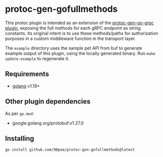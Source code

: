 # protoc-gen-gofullmethods

This protoc plugin is intended as an extension of the [protoc-gen-go-grpc plugin](https://pkg.go.dev/google.golang.org/grpc/cmd/protoc-gen-go-grpc), exposing the full methods for each gRPC endpoint as string constants. Its original intent is to use these methods/paths for authorization purposes in a custom middleware function in the transport layer.

The `example` directory uses the sample pet API from buf to generate example output of this plugin, using the locally generated binary. Run `make update-example` to regenerate it.

## Requirements

- [golang](https://golang.org/) v1.19+

## Other plugin dependencies

As per `go.mod`:

- google.golang.org/protobuf:v1.27.0

## Installing

```bash
go install github.com/90poe/protoc-gen-gofullmethods@latest
```
